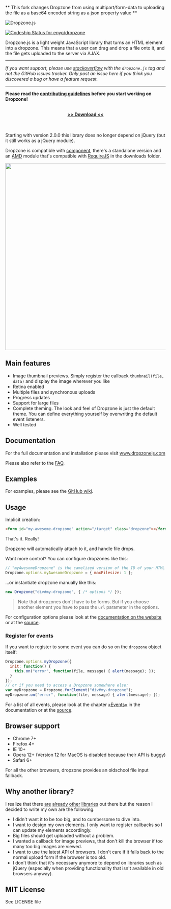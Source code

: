 ** This fork changes Dropzone from using multipart/form-data to uploading the file as a base64 encoded string as a json property value **

<img alt="Dropzone.js" src="http://www.dropzonejs.com/images/new-logo.svg" />

[ ![Codeship Status for enyo/dropzone](https://codeship.com/projects/3fc90800-74e0-0132-38ce-22ab3bab314c/status?branch=master)](https://codeship.com/projects/55087)

Dropzone.js is a light weight JavaScript library that turns an HTML element into a dropzone.
This means that a user can drag and drop a file onto it, and the file gets uploaded to the server via AJAX.

* * *

_If you want support, please use [stackoverflow](http://stackoverflow.com/) with the `dropzone.js` tag and not the
GitHub issues tracker. Only post an issue here if you think you discovered a bug or have a feature request._

* * *

**Please read the [contributing guidelines](CONTRIBUTING.md) before you start working on Dropzone!**

<br>
<div align="center">
  <a href="https://github.com/enyo/dropzone/releases/latest"><strong>&gt;&gt; Download &lt;&lt;</strong></a>
</div>
<br>
<br>


Starting with version 2.0.0 this library does no longer depend on jQuery (but
it still works as a jQuery module).

Dropzone is compatible with [component](https://github.com/component/component),
there's a standalone version and an [AMD](https://github.com/amdjs/amdjs-api/wiki/AMD)
module that's compatible with [RequireJS](http://requirejs.org) in the downloads
folder.

<img slt="Dropzone Screenshot" width="585" src="http://i.imgur.com/Xf7QvVG.png" />



## Main features

- Image thumbnail previews. Simply register the callback `thumbnail(file, data)` and display the image wherever you like
- Retina enabled
- Multiple files and synchronous uploads
- Progress updates
- Support for large files
- Complete theming. The look and feel of Dropzone is just the default theme. You
  can define everything yourself by overwriting the default event listeners.
- Well tested

## Documentation

For the full documentation and installation please visit www.dropzonejs.com

Please also refer to the [FAQ](https://github.com/enyo/dropzone/wiki/FAQ).

## Examples

For examples, please see the [GitHub wiki](https://github.com/enyo/dropzone/wiki).

## Usage

Implicit creation:

```html
<form id="my-awesome-dropzone" action="/target" class="dropzone"></form>
```

That's it. Really!

Dropzone will automatically attach to it, and handle file drops.

Want more control? You can configure dropzones like this:

```js
// "myAwesomeDropzone" is the camelized version of the ID of your HTML element
Dropzone.options.myAwesomeDropzone = { maxFilesize: 1 };
```

...or instantiate dropzone manually like this:

```js
new Dropzone("div#my-dropzone", { /* options */ });
```

> Note that dropzones don't have to be forms. But if you choose another element you have to pass the `url` parameter in the options.

For configuration options please look at the [documentation on the website](http://www.dropzonejs.com/#configuration)
or at the [source](https://github.com/enyo/dropzone/blob/master/src/dropzone.coffee#L90).



### Register for events

If you want to register to some event you can do so on the `dropzone` object itself:

```js
Dropzone.options.myDropzone({
  init: function() {
    this.on("error", function(file, message) { alert(message); });
  }
});
// or if you need to access a Dropzone somewhere else:
var myDropzone = Dropzone.forElement("div#my-dropzone");
myDropzone.on("error", function(file, message) { alert(message); });
```

For a list of all events, please look at the chapter 
[»Events«](http://www.dropzonejs.com/#events) in the documentation
or at the [source](src/dropzone.coffee#L43).


## Browser support

- Chrome 7+
- Firefox 4+
- IE 10+
- Opera 12+ (Version 12 for MacOS is disabled because their API is buggy)
- Safari 6+

For all the other browsers, dropzone provides an oldschool file input fallback.

## Why another library?

I realize that there [are](http://valums.com/ajax-upload/) [already](http://tutorialzine.com/2011/09/html5-file-upload-jquery-php/) [other](http://code.google.com/p/html5uploader/) [libraries](http://blueimp.github.com/jQuery-File-Upload/) out there but the reason I decided to write my own are the following:

- I didn't want it to be too big, and to cumbersome to dive into.
- I want to design my own elements. I only want to register callbacks so I can update my elements accordingly.
- Big files should get uploaded without a problem.
- I wanted a callback for image previews, that don't kill the browser if too many too big images are viewed.
- I want to use the latest API of browsers. I don't care if it falls back to the normal upload form if the browser is too old.
- I don't think that it's necessary anymore to depend on libraries such as jQuery (especially when providing functionality that isn't available in old browsers anyway).

MIT License
-----------

See LICENSE file
